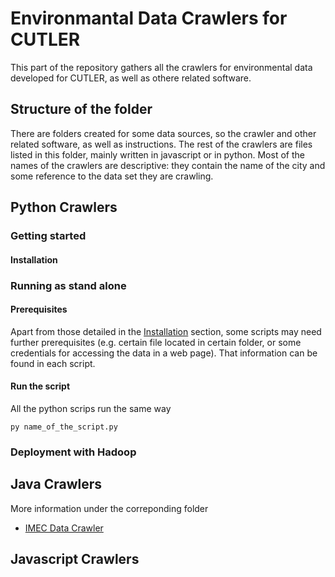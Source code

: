 # Environmantal Data Crawlers for CUTLER

This part of the repository gathers all the crawlers for environmental data developed for CUTLER, as well as othere related software.

## Structure of the folder

There are folders created for some data sources, so the crawler and other related software, as well as instructions.
The rest of the crawlers are files listed in this folder, mainly written in javascript or in python.
Most of the names of the crawlers are descriptive: they contain the name of the city and some reference to the data set they are crawling.


## Python Crawlers

### Getting started
#### Installation
### Running as stand alone

#### Prerequisites
Apart from those detailed in the [Installation](####Installation) section, some scripts may need further prerequisites (e.g. certain file located in certain folder, or some credentials for accessing the data in a web page). That information can be found in each script. 

#### Run the script
All the python scrips run the same way
```
py name_of_the_script.py
```

### Deployment with Hadoop

## Java Crawlers
More information under the correponding folder
* [IMEC Data Crawler](ANT_ENV_IMEC/)

## Javascript Crawlers
